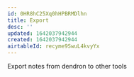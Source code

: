 ```yaml
---
id: 0HR8hC25Xq0hHPBRMDlhn
title: Export
desc: ''
updated: 1642037942944
created: 1642037942944
airtableId: recyme9SwuL4kvyYx
---
```


Export notes from dendron to other tools

